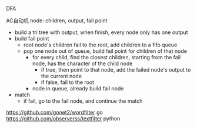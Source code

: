 

DFA

AC自动机
node: children, output, fail point
* build a tri tree with output, when finish, every node only has one output
* build fail point
  - root node's children fail to the root, add children to a fifo queue
  - pop one node out of queue, build fail point for children of that node
    - for every child, find the closest children, starting from the fail node, has the character of the child node
      - if true, then point to that node, add the failed node's output to the current node
      - if false, fail to the root
    - node in queue, already build fail node
* match
  - if fail, go to the fail node, and continue the match

https://github.com/gonet2/wordfilter go
https://github.com/observerss/textfilter python
